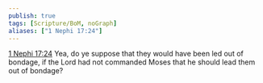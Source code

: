 ```yaml
---
publish: true
tags: [Scripture/BoM, noGraph]
aliases: ["1 Nephi 17:24"]
---
```

[1 Nephi 17:24](https://churchofjesuschrist.org/study/scriptures/bofm/1-ne/17?lang=eng&id=p24#p24) Yea, do ye suppose that they would have been led out of bondage, if the Lord had not commanded Moses that he should lead them out of bondage?

